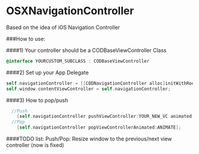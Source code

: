 OSXNavigationController
=======================

Based on the idea of iOS Navigation Controller

###How to use:

####1) Your controller should be a CODBaseViewController Class

```objective-c 
@interface YOURCUSTOM_SUBCLASS : CODBaseViewController
```

####2) Set up your App Delegate

```objective-c
self.navigationController = [[CODNavigationController alloc]initWithRootViewController:YOURCONTROLLER_INSTANCE];
self.window.contentViewController = self.navigationController;
```
####3) How to pop/push

```objective-c
  //Push
    [self.navigationController pushViewController:YOUR_NEW_VC animated:ANIMATE];
  //Pop
    [self.navigationController popViewControllerAnimated:ANIMATE];
```
    
####TODO list:
 Push/Pop: Resize window to the previous/next view controller (now is fixed)

